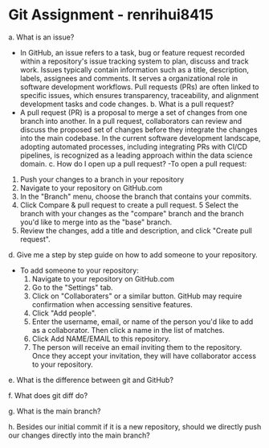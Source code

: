 # Git Assignment - renrihui8415
a. What is an issue?
- In GitHub, an issue refers to a task, bug or feature request recorded within a repository's issue tracking system to plan, discuss and track work. Issues typically contain information such as a title, description, labels, assignees and comments. It serves a organizational role in software development workflows. Pull requests (PRs) are often linked to specific issues, which ensures transparency, traceability, and alignment development tasks and code changes.
b. What is a pull request?
- A pull request (PR) is a proposal to merge a set of changes from one branch into another. In a pull request, collaborators can review and discuss the proposed set of changes before they integrate the changes into the main codebase. In the current software development landscape, adopting automated processes, including integrating PRs with CI/CD pipelines, is recognized as a leading approach within the data science domain.
c. How do I open up a pull request?
-To open a pull request:
 1. Push your changes to a branch in your repository
 2. Navigate to your repository on GitHub.com
 3. In the "Branch" menu, choose the branch that contains your commits.
 4. Click Compare & pull request to create a pull request.
 5 Select the branch with your changes as the "compare" branch and the branch you'd like to merge into as the "base" branch.
 6. Review the changes, add a title and description, and click "Create pull request".

d. Give me a step by step guide on how to add someone to your repository.
- To add someone to your repository:
  1. Navigate to your repository on GitHub.com
  2. Go to the "Settings" tab.
  3. Click on "Collaboraters" or a similar button. GitHub may require confirmation when accessing sensitive features.
  4. Click "Add people".
  5. Enter the username, email, or name of the person you'd like to add as a collaborator. Then click a name in the list of matches.
  6. Click Add NAME/EMAIL to this repository.
  7. The person will receive an email inviting them to the repository. Once they accept your invitation, they will have collaborator access to your repository.
  
e. What is the difference between git and GitHub?

f. What does git diff do?

g. What is the main branch?

h. Besides our initial commit if it is a new repository, should we directly push our changes directly into the main branch?


